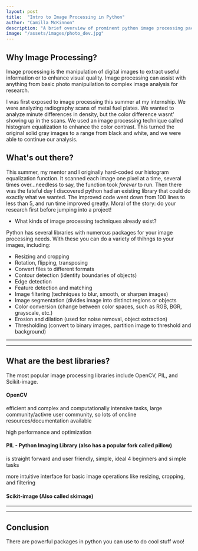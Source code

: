 ```yaml
---
layout: post
title:  "Intro to Image Processing in Python"
author: "Camilla McKinnon"
description: "A brief overview of prominent python image processing packages"
image: "/assets/images/photo_dev.jpg"
--- 
```


## Why Image Processing?

Image processing is the manipulation of digital images to extract useful information or to enhance visual quality. Image processing can assist with anything from basic photo manipuilation to complex image analysis for research. 

I was first exposed to image processing this summer at my internship. We were analyzing radiography scans of metal fuel plates. We wanted to analyze minute differences in density, but the color difference wasnt' showing up in the scans. We used an image processing technique called histogram equalization to enhance the color contrast. This turned the original solid gray images to a range from black and white, and we were able to continue our analysis. 


## What's out there?

This summer, my mentor and I originally hard-coded our histogram equalization function. It scanned each image one pixel at a time, several times over...needless to say, the function took *forever* to run. Then there was the fateful day I discovered python had an existing library that could do exactly what we wanted. The improved code went down from 100 lines to less than 5, and run time improved greatly. Moral of the story: do your research first before jumping into a project!

* What kinds of image processing techniques already exist?

Python has several libraries with numerous packages for your image processing needs. With these you can do a variety of thihngs to your images, including:

- Resizing and cropping
- Rotation, flipping, transposing
- Convert files to different formats
- Contour detection (identify boundaries of objects)
- Edge detection
- Feature detection and matching
- Image filtering (techniques to blur, smooth, or sharpen images)
- Image segmentation (divides image into distinct regions or objects
- Color conversion (change between color spaces, such as RGB, BGR, grayscale, etc.)
- Erosion and dilation (used for noise removal, object extraction)
- Thresholding (convert to binary images, partition image to threshold and background)

---
---

## What are the best libraries?

The most popular image processing libraries include OpenCV, PIL, and Scikit-image.

#### OpenCV

efficient and complex and computationally intensive tasks, large community/activre user community, so lots of oncline resources/documentation available

high performance and optimization

#### PIL - Python Imaging Library (also has a popular fork called pillow)

is straight forward and user friendly, simple, ideal 4 beginners and si mple tasks

more intuitive interface for basic image operations like resizing, cropping, and filtering


#### Scikit-image (Also called skimage)

---
---

## Conclusion

There are powerful packages in python you can use to do cool stuff woo!

